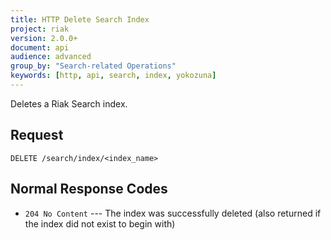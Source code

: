 ```yaml
---
title: HTTP Delete Search Index
project: riak
version: 2.0.0+
document: api
audience: advanced
group_by: "Search-related Operations"
keywords: [http, api, search, index, yokozuna]
---
```


Deletes a Riak Search index.

## Request

```
DELETE /search/index/<index_name>
```

## Normal Response Codes

* `204 No Content` --- The index was successfully deleted (also returned
    if the index did not exist to begin with)

